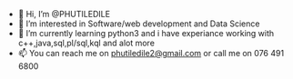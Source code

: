 - 👋 Hi, I’m @PHUTILEDILE
- 👀 I’m interested in Software/web development and Data Science
- 🌱 I’m currently learning python3 and i have experiance working with c++,java,sql,pl/sql,kql and alot more
- 📫 You can reach me on phutiledile2@gmail.com or call me on 076 491 6800

<!---
PHUTILEDILE/PHUTILEDILE is a ✨ special ✨ repository because its `README.md` (this file) appears on your GitHub profile.
You can click the Preview link to take a look at your changes.
--->
